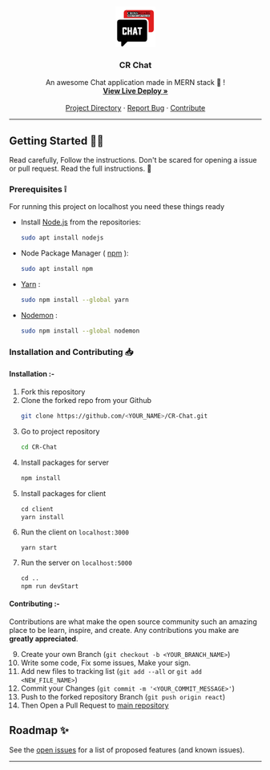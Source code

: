 <!-- PROJECT LOGO -->
<br />
<p align="center">
  <a href="https://crossroads-chat.herokuapp.com/">
    <img src="client/public/logo512.png" alt="Logo" width="80" height="80">
  </a>

  <h3 align="center">CR Chat</h3>

  <p align="center">
    An awesome Chat application made in MERN stack 🎉️ !
    <br />
    <a href="https://crossroads-chat.herokuapp.com/"><strong>View Live Deploy »</strong></a>
    <br />
    <br />
    <a href="https://github.com/Muhammed-Rahif/CR-Chat">Project Directory</a>
    ·
    <a href="https://github.com/Muhammed-Rahif/CR-Chat/issues">Report Bug</a>
    ·
    <a href="https://github.com/Muhammed-Rahif/CR-Chat/pulls">Contribute</a>
  </p>
</p>

<hr >

<!-- GETTING STARTED -->
## Getting Started 👨‍💻️

Read carefully, Follow the instructions. Don't be scared for opening a issue or pull request. Read the full instructions. 🤗️

### Prerequisites ❕️

For running this project on localhost you need these things ready

* Install [Node.js](https://nodejs.org/en/) from the repositories:
  ```sh
  sudo apt install nodejs
  ```
  
* Node Package Manager ( [npm](https://www.npmjs.com/) ):
  ```sh
  sudo apt install npm
  ```

* [Yarn](https://yarnpkg.com/) :
  ```sh
  sudo npm install --global yarn
  ```
  
* [Nodemon](https://www.npmjs.com/package/nodemon) :
  ```sh
  sudo npm install --global nodemon
  ```

### Installation and Contributing 📥️

#### Installation :-
1. Fork this repository 
2. Clone the forked repo from your Github
   ```sh
   git clone https://github.com/<YOUR_NAME>/CR-Chat.git
   ```
3. Go to project repository
   ```sh
   cd CR-Chat
   ```
5. Install packages for server
   ```sh
   npm install
   ```
6. Install packages for client
   ```shell
   cd client
   yarn install
   ```
7. Run the client on `localhost:3000`
   ```shell
   yarn start
   ```
8. Run the server on `localhost:5000`
   ```shell
   cd ..
   npm run devStart
   ```
   
#### Contributing :-

Contributions are what make the open source community such an amazing place to be learn, inspire, and create. Any contributions you make are **greatly appreciated**.

9. Create your own Branch (`git checkout -b <YOUR_BRANCH_NAME>`)
10. Write some code, Fix some issues, Make your sign.
11. Add new files to tracking list (`git add --all` or `git add <NEW_FILE_NAME>`)
12. Commit your Changes (`git commit -m '<YOUR_COMMIT_MESSAGE>'`)
13. Push to the forked repository Branch (`git push origin react`)
14. Then Open a Pull Request to [main repository](https://github.com/Muhammed-Rahif/CR-Chat)

<!-- ROADMAP -->
## Roadmap ✨️

See the [open issues](https://github.com/Muhammed-Rahif/CR-Chat/issues) for a list of proposed features (and known issues).


<hr />
